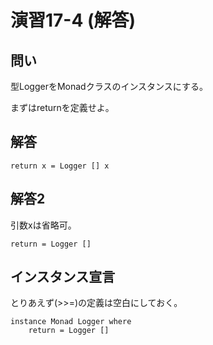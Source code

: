 演習17-4 (解答)
===============

問い
----

型LoggerをMonadクラスのインスタンスにする。

まずはreturnを定義せよ。

解答
----

    return x = Logger [] x

解答2
-----

引数xは省略可。

    return = Logger []

インスタンス宣言
----------------

とりあえず(>>=)の定義は空白にしておく。

    instance Monad Logger where
        return = Logger []
